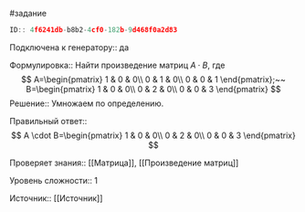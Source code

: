 #задание

```javascript
ID:: 4f6241db-b8b2-4cf0-182b-9d468f0a2d83
```

Подключена к генератору:: да

Формулировка:: Найти произведение матриц $A \cdot B$, где $$
A=\begin{pmatrix}
1 & 0 & 0\\
0 & 1 & 0\\
0 & 0 & 1
\end{pmatrix};~~
B=\begin{pmatrix}
1 & 0 & 0\\
0 & 2 & 0\\
0 & 0 & 3
\end{pmatrix}
$$
Решение::
Умножаем по определению.

Правильный ответ::
$$
A \cdot B=\begin{pmatrix}
1 & 0 & 0\\
0 & 2 & 0\\
0 & 0 & 3
\end{pmatrix}
$$

Проверяет знания:: [[Матрица]], [[Произведение матриц]]

Уровень сложности:: 1

Источник:: [[Источник]]